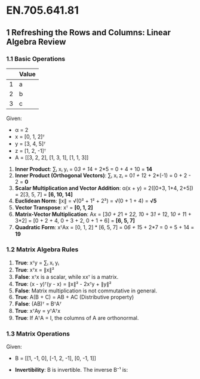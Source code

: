 # EN.705.641.81

## 1 Refreshing the Rows and Columns: Linear Algebra Review

### 1.1 Basic Operations

|   | Value |
|---|-------|
| 1 | a     |
| 2 | b     |
| 3 | c     |

Given:
- α = 2
- x = [0, 1, 2]ᵀ
- y = [3, 4, 5]ᵀ
- z = [1, 2, -1]ᵀ
- A = [[3, 2, 2], [1, 3, 1], [1, 1, 3]]

1. **Inner Product**: ∑ᵢ xᵢ yᵢ = 0*3 + 1*4 + 2*5 = 0 + 4 + 10 = **14**
2. **Inner Product (Orthogonal Vectors)**: ∑ᵢ xᵢ zᵢ = 0*1 + 1*2 + 2*(-1) = 0 + 2 - 2 = **0**
3. **Scalar Multiplication and Vector Addition**: α(x + y) = 2([0+3, 1+4, 2+5]) = 2[3, 5, 7] = **[6, 10, 14]**
4. **Euclidean Norm**: ∥x∥ = √(0² + 1² + 2²) = √(0 + 1 + 4) = **√5**
5. **Vector Transpose**: xᵀ = **[0, 1, 2]**
6. **Matrix-Vector Multiplication**: Ax = [3*0 + 2*1 + 2*2, 1*0 + 3*1 + 1*2, 1*0 + 1*1 + 3*2] = [0 + 2 + 4, 0 + 3 + 2, 0 + 1 + 6] = **[6, 5, 7]**
7. **Quadratic Form**: xᵀAx = [0, 1, 2] * [6, 5, 7] = 0*6 + 1*5 + 2*7 = 0 + 5 + 14 = **19**

### 1.2 Matrix Algebra Rules

1. **True**: xᵀy = ∑ᵢ xᵢ yᵢ
2. **True**: xᵀx = ∥x∥²
3. **False**: xᵀx is a scalar, while xxᵀ is a matrix.
4. **True**: (x - y)ᵀ(y - x) = ∥x∥² - 2xᵀy + ∥y∥²
5. **False**: Matrix multiplication is not commutative in general.
6. **True**: A(B + C) = AB + AC (Distributive property)
7. **False**: (AB)ᵀ = BᵀAᵀ
8. **True**: xᵀAy = yᵀAᵀx
9. **True**: If AᵀA = I, the columns of A are orthonormal.

### 1.3 Matrix Operations

Given:
- B = [[1, -1, 0], [-1, 2, -1], [0, -1, 1]]

- **Invertibility**: B is invertible. The inverse B⁻¹ is:
